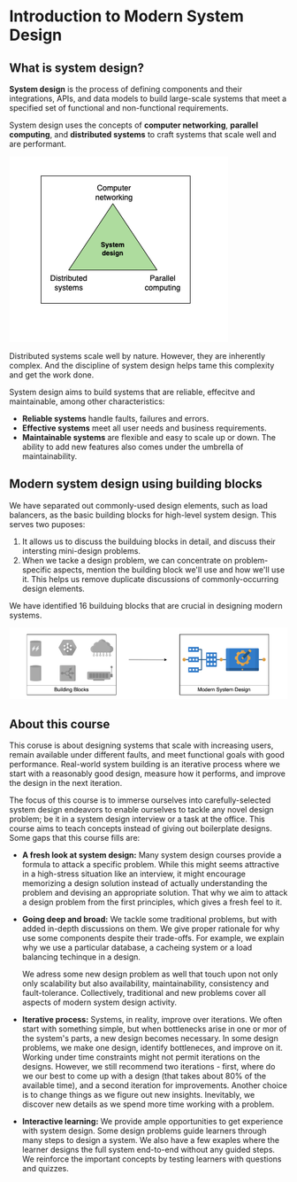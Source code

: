 # Introduction to Modern System Design

## What is system design?

**System design** is the process of defining components and their integrations, APIs, and data models to build large-scale systems that meet a specified set of functional and non-functional requirements.

System design uses the concepts of **computer networking**, **parallel computing**, and **distributed systems** to craft systems that scale well and are performant. 

![](2024-07-24-09-03-17.png)

Distributed systems scale well by nature. However, they are inherently complex. And the discipline of system design helps tame this complexity and get the work done.

System design aims to build systems that are reliable, effecitve and maintainable, among other characteristics:

- **Reliable systems** handle faults, failures and errors.
- **Effective systems** meet all user needs and business requirements.
- **Maintainable systems** are flexible and easy to scale up or down. The ability to add new features also comes under the umbrella of maintainability.

## Modern system design using building blocks

We have separated out commonly-used design elements, such as load balancers, as the basic building blocks for high-level system design. This serves two puposes:

1. It allows us to discuss the builduing blocks in detail, and discuss their intersting mini-design problems.
2. When we tacke a design problem, we can concentrate on problem-specific aspects, mention the building block we'll use and how we'll use it. This helps us remove duplicate discussions of commonly-occurring design elements.

We have identified 16 builduing blocks that are crucial in designing modern systems.

![](2024-07-24-09-03-02.png)

## About this course

This coruse is about designing systems that scale with increasing users, remain available under different faults, and meet functional goals with good performance. Real-world system building is an iterative process where we start with a reasonably good design, measure how it performs, and improve the design in the next iteration.

The focus of this course is to immerse ourselves into carefully-selected system design endeavors to enable ourselves to tackle any novel design problem; be it in a system design interview or a task at the office. This course aims to teach concepts instead of giving out boilerplate designs. Some gaps that this course fills are:

- **A fresh look at system design:** Many system design courses provide a formula to attack a specific problem. While this might seems attractive in a high-stress situation like an interview, it might encourage memorizing a design solution instead of actually understanding the problem and devising an appropriate solution. That why we aim to attack a design problem from the first principles, which gives a fresh feel to it.

- **Going deep and broad:** We tackle some traditional problems, but with added in-depth discussions on them. We give proper rationale for why use some components despite their trade-offs. For example, we explain why we use a particular database, a cacheing system or a load balancing techinque in a design.
  
  We adress some new design problem as well that touch upon not only only scalability but also availability, maintainability, consistency and fault-tolerance. Collectively, traditional and new problems cover all aspects of modern system design activity.

- **Iterative process:** Systems, in reality, improve over iterations. We often start with something simple, but when bottlenecks arise in one or mor of the system's parts, a new design becomes necessary. In some design problems, we make one design, identify bottleneces, and improve on it. Working under time constraints might not permit iterations on the designs. However, we still recommend two iterations - first, where do we our best to come up with a design (that takes about 80% of the available time), and a second iteration for improvements. Another choice is to change things as we figure out new insights. Inevitably, we discover new details as we spend more time working with a problem.

- **Interactive learning:** We provide ample opportunities to get experience with system design. Some design problems guide learners through many steps to design a system. We also have a few exaples where the learner designs the full system end-to-end without any guided steps. We reinforce the important concepts by testing learners with questions and quizzes.

